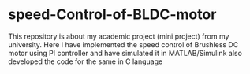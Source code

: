 # speed-Control-of-BLDC-motor
This repository is about my academic project (mini project) from my university. Here I have implemented the speed control of Brushless DC motor using PI controller and have simulated it in MATLAB/Simulink also developed the code for the same in C language
